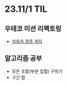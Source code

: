 # 23.11/1 TIL

## 우테코 미션 리팩토링

- [자동차 경주 게임](https://github.com/JinsuYeo/java-racingcar-6/tree/jinsuYeo)

## 알고리즘 공부

- 모든 조합(부분 집합) 구하기
- 구간 합
